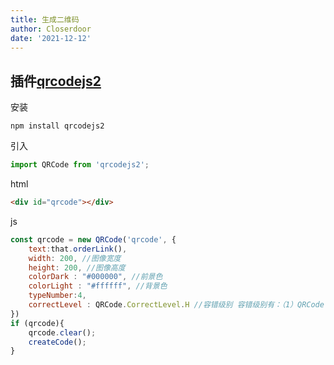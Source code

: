 ```yaml
---
title: 生成二维码
author: Closerdoor
date: '2021-12-12'
---
```


## 插件[qrcodejs2](https://www.npmjs.com/package/qrcodejs2)

安装
```
npm install qrcodejs2
```
引入
```js
import QRCode from 'qrcodejs2';
```
html
```html
<div id="qrcode"></div>
```
js
```js
const qrcode = new QRCode('qrcode', {
    text:that.orderLink(),
    width: 200, //图像宽度
    height: 200, //图像高度
    colorDark : "#000000", //前景色
    colorLight : "#ffffff", //背景色
    typeNumber:4, 
    correctLevel : QRCode.CorrectLevel.H //容错级别 容错级别有：（1）QRCode.CorrectLevel.L （2）QRCode.CorrectLevel.M （3）QRCode.CorrectLevel.Q （4）QRCode.CorrectLevel.H
})
if (qrcode){
    qrcode.clear();
    createCode();
}
```